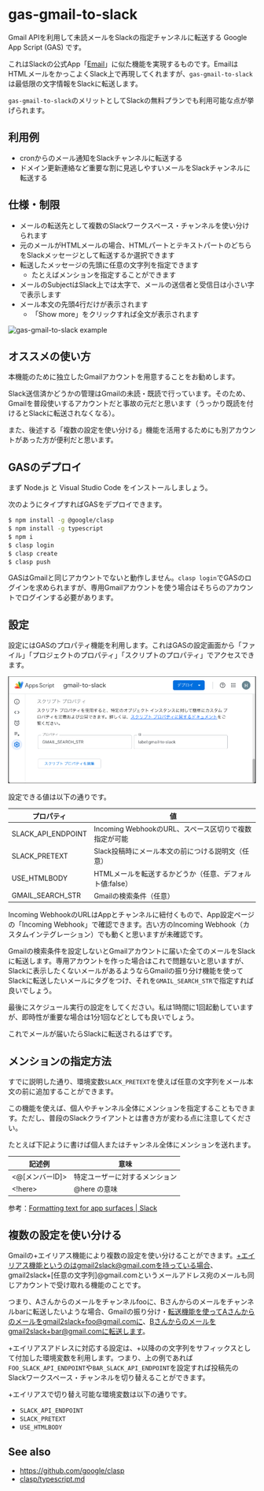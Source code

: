 # gas-gmail-to-slack

Gmail APIを利用して未読メールをSlackの指定チャンネルに転送する Google App Script (GAS) です。

これはSlackの公式App「[Email](https://slack.com/apps/A0F81496D-email)」に似た機能を実現するものです。EmailはHTMLメールをかっこよくSlack上で再現してくれますが、`gas-gmail-to-slack` は最低限の文字情報をSlackに転送します。

`gas-gmail-to-slack`のメリットとしてSlackの無料プランでも利用可能な点が挙げられます。

## 利用例

* cronからのメール通知をSlackチャンネルに転送する
* ドメイン更新連絡など重要な割に見逃しやすいメールをSlackチャンネルに転送する

## 仕様・制限

* メールの転送先として複数のSlackワークスペース・チャンネルを使い分けられます
* 元のメールがHTMLメールの場合、HTMLパートとテキストパートのどちらをSlackメッセージとして転送するか選択できます
* 転送したメッセージの先頭に任意の文字列を指定できます
  - たとえばメンションを指定することができます
* メールのSubjectはSlack上では太字で、メールの送信者と受信日は小さい字で表示します
* メール本文の先頭4行だけが表示されます
  - 「Show more」をクリックすれば全文が表示されます

![gas-gmail-to-slack example](https://github.com/hnw/gas-gmail-to-slack/blob/master/doc/gmail-to-slack-example.png?raw=true)

## オススメの使い方

本機能のために独立したGmailアカウントを用意することをお勧めします。

Slack送信済かどうかの管理はGmailの未読・既読で行っています。そのため、Gmailを普段使いするアカウントだと事故の元だと思います（うっかり既読を付けるとSlackに転送されなくなる）。

また、後述する「複数の設定を使い分ける」機能を活用するためにも別アカウントがあった方が便利だと思います。

## GASのデプロイ

まず Node.js と Visual Studio Code をインストールしましょう。

次のようにタイプすればGASをデプロイできます。

```sh
$ npm install -g @google/clasp
$ npm install -g typescript
$ npm i
$ clasp login
$ clasp create
$ clasp push
```

GASはGmailと同じアカウントでないと動作しません。`clasp login`でGASのログインを求められますが、専用Gmailアカウントを使う場合はそちらのアカウントでログインする必要があります。

## 設定

設定にはGASのプロパティ機能を利用します。これはGASの設定画面から「ファイル」「プロジェクトのプロパティ」「スクリプトのプロパティ」でアクセスできます。

![GAS property example](https://github.com/hnw/gas-gmail-to-slack/blob/master/doc/gas-property.png?raw=true)

設定できる値は以下の通りです。

| プロパティ         | 値                                                       |
|--------------------|----------------------------------------------------------|
| SLACK_API_ENDPOINT | Incoming WebhookのURL、スペース区切りで複数指定が可能    |
| SLACK_PRETEXT      | Slack投稿時にメール本文の前につける説明文（任意）        |
| USE_HTMLBODY       | HTMLメールを転送するかどうか（任意、デフォルト値:false） |
| GMAIL_SEARCH_STR   | Gmailの検索条件（任意）                                  |

Incoming WebhookのURLはAppとチャンネルに紐付くもので、App設定ページの「Incoming Webhook」で確認できます。古い方のIncoming Webhook（カスタムインテグレーション）でも動くと思いますが未確認です。

Gmailの検索条件を設定しないとGmailアカウントに届いた全てのメールをSlackに転送します。専用アカウントを作った場合はこれで問題ないと思いますが、Slackに表示したくないメールがあるようならGmailの振り分け機能を使ってSlackに転送したいメールにタグをつけ、それを`GMAIL_SEARCH_STR`で指定すれば良いでしょう。

最後にスケジュール実行の設定をしてください。私は1時間に1回起動していますが、即時性が重要な場合は1分1回などとしても良いでしょう。

これでメールが届いたらSlackに転送されるはずです。

## メンションの指定方法

すでに説明した通り、環境変数`SLACK_PRETEXT`を使えば任意の文字列をメール本文の前に追加することができます。

この機能を使えば、個人やチャンネル全体にメンションを指定することもできます。ただし、普段のSlackクライアントとは書き方が変わる点に注意してください。

たとえば下記ように書けば個人またはチャンネル全体にメンションを送れます。

| 記述例          | 意味                             |
|-----------------|--------------------------------|
| <@[メンバーID]> | 特定ユーザーに対するメンション |
| <!here>         | @here の意味                   |

参考：[Formatting text for app surfaces \| Slack](https://api.slack.com/reference/surfaces/formatting#mentioning-users)

## 複数の設定を使い分ける

Gmailの+エイリアス機能により複数の設定を使い分けることができます。+エイリアス機能というのはgmail2slack@gmail.comを持っている場合、gmail2slack+[任意の文字列]@gmail.comというメールアドレス宛のメールも同じアカウントで受け取れる機能のことです。

つまり、Aさんからのメールをチャンネルfooに、Bさんからのメールをチャンネルbarに転送したいような場合、Gmailの振り分け・転送機能を使ってAさんからのメールをgmail2slack+foo@gmail.comに、Bさんからのメールをgmail2slack+bar@gmail.comに転送します。

+エイリアスアドレスに対応する設定は、+以降のの文字列をサフィックスとして付加した環境変数を利用します。つまり、上の例であれば`FOO_SLACK_API_ENDPOINT`や`BAR_SLACK_API_ENDPOINT`を設定すれば投稿先のSlackワークスペース・チャンネルを切り替えることができます。

+エイリアスで切り替え可能な環境変数は以下の通りです。

- `SLACK_API_ENDPOINT`
- `SLACK_PRETEXT`
- `USE_HTMLBODY`

## See also

 * https://github.com/google/clasp
 * [clasp/typescript\.md](https://github.com/google/clasp/blob/master/docs/typescript.md)
